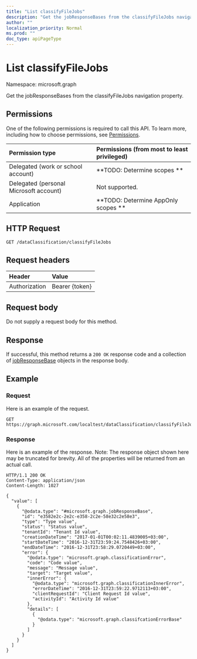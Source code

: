 ```yaml
---
title: "List classifyFileJobs"
description: "Get the jobResponseBases from the classifyFileJobs navigation property."
author: ""
localization_priority: Normal
ms.prod: ""
doc_type: apiPageType
---
```


# List classifyFileJobs

Namespace: microsoft.graph

Get the jobResponseBases from the classifyFileJobs navigation property.

## Permissions
One of the following permissions is required to call this API. To learn more, including how to choose permissions, see [Permissions](/concepts/permissions-reference.md).

|Permission type|Permissions (from most to least privileged)|
|:---|:---|
|Delegated (work or school account)|**TODO: Determine scopes **|
|Delegated (personal Microsoft account)|Not supported.|
|Application|**TODO: Determine AppOnly scopes **|

## HTTP Request
<!-- {
  "blockType": "ignored"
}
-->
``` http
GET /dataClassification/classifyFileJobs
```

## Request headers
|Header|Value|
|:---|:---|
|Authorization|Bearer {token}|

## Request body
Do not supply a request body for this method.

## Response
If successful, this method returns a `200 OK` response code and a collection of [jobResponseBase](../resources/jobresponsebase.md) objects in the response body.

## Example

### Request
Here is an example of the request.
<!-- {
  "blockType": "request",
  "name": "get_jobresponsebase"
}
-->
``` http
GET https://graph.microsoft.com/localtest/dataClassification/classifyFileJobs
```

### Response
Here is an example of the response. Note: The response object shown here may be truncated for brevity. All of the properties will be returned from an actual call.
<!-- {
  "blockType": "response",
  "truncated": true,
  "@odata.type": "collection(microsoft.graph.jobresponsebase)"
}
-->
``` http
HTTP/1.1 200 OK
Content-Type: application/json
Content-Length: 1027

{
  "value": [
    {
      "@odata.type": "#microsoft.graph.jobResponseBase",
      "id": "e3582e2c-2e2c-e358-2c2e-58e32c2e58e3",
      "type": "Type value",
      "status": "Status value",
      "tenantId": "Tenant Id value",
      "creationDateTime": "2017-01-01T00:02:11.4839005+03:00",
      "startDateTime": "2016-12-31T23:59:24.7548426+03:00",
      "endDateTime": "2016-12-31T23:58:29.0720449+03:00",
      "error": {
        "@odata.type": "microsoft.graph.classificationError",
        "code": "Code value",
        "message": "Message value",
        "target": "Target value",
        "innerError": {
          "@odata.type": "microsoft.graph.classificationInnerError",
          "errorDateTime": "2016-12-31T23:59:22.9712113+03:00",
          "clientRequestId": "Client Request Id value",
          "activityId": "Activity Id value"
        },
        "details": [
          {
            "@odata.type": "microsoft.graph.classifcationErrorBase"
          }
        ]
      }
    }
  ]
}
```

